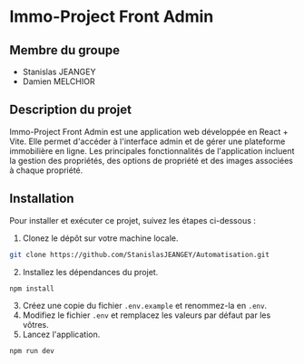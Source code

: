 # Immo-Project Front Admin

## Membre du groupe

-   Stanislas JEANGEY
-  Damien MELCHIOR

## Description du projet

Immo-Project Front Admin est une application web développée en React + Vite. Elle permet d'accéder à l'interface admin et de gérer une plateforme immobilière en ligne. Les principales fonctionnalités de l'application incluent la gestion des propriétés, des options de propriété et des images associées à chaque propriété.

## Installation

Pour installer et exécuter ce projet, suivez les étapes ci-dessous :

1. Clonez le dépôt sur votre machine locale.

```bash
git clone https://github.com/StanislasJEANGEY/Automatisation.git
```

2. Installez les dépendances du projet.

```bash
npm install
```

3. Créez une copie du fichier `.env.example` et renommez-la en `.env`.
4. Modifiez le fichier `.env` et remplacez les valeurs par défaut par les vôtres.
5. Lancez l'application.

```bash
npm run dev
```